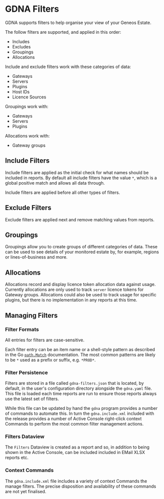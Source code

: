 # GDNA Filters

GDNA supports filters to help organise your view of your Geneos Estate.

The follow filters are supported, and applied in this order:

* Includes
* Excludes
* Groupings
* Allocations

Include and exclude filters work with these categories of data:

* Gateways
* Servers
* Plugins
* Host IDs
* Licence Sources

Groupings work with:

* Gateways
* Servers
* Plugins

Allocations work with:

* Gateway groups

## Include Filters

Include filters are applied as the initial check for what names should be included in reports. By default all include filters have the value `*`, which is a global positive match and allows all data through.

Include filters are applied before all other types of filters.

## Exclude Filters

Exclude filters are applied next and remove matching values from reports.

## Groupings

Groupings allow you to create groups of different categories of data. These can be used to see details of your monitored estate by, for example, regions or lines-of-business and more.

## Allocations

Allocations record and display licence token allocation data against usage. Currently allocations are only used to track `server` licence tokens for Gateway groups. Allocations could also be used to track usage for specific plugins, but there is no implementation in any reports at this time.

## Managing Filters

### Filter Formats

All entries for filters are case-sensitive.

Each filter entry can be an item name or a shell-style pattern as described in the Go [`path.Match`](https://pkg.go.dev/path#Match) documentation. The most common patterns are likely to be `*` used as a prefix or suffix, e.g. `*PROD*`.

### Filter Persistence

Filters are stored in a file called `gdna-filters.json` that is located, by default, in the user's configuration directory alongside the `gdna.yaml` file. This file is loaded each time reports are run to ensure those reports always use the latest set of filters.

While this file can be updated by hand the `gdna` program provides a number of commands to automate this. In turn the `gdna.include.xml` included with the release provides a number of Active Console right-click context Commands to perform the most common filter management actions.

### Filters Dataview

The `Filters` Dataview is created as a report and so, in addition to being shown in the Active Console, can be included included in EMail XLSX reports etc.

### Context Commands

The `gdna.include.xml` file includes a variety of context Commands the manage filters. The precise disposition and availability of these commands are not yet finalised.
